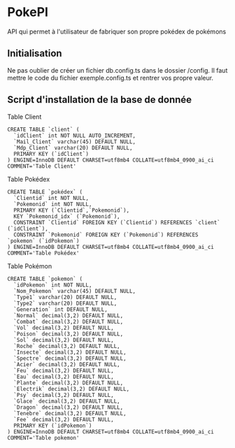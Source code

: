 # PokePI

API qui permet à l'utilisateur de fabriquer son propre pokédex de pokémons

## Initialisation

Ne pas oublier de créer un fichier db.config.ts dans le dossier /config. Il faut mettre le code du fichier exemple.config.ts et rentrer vos propre valeur.

## Script d'installation de la base de donnée 

Table Client
```
CREATE TABLE `client` (
  `idClient` int NOT NULL AUTO_INCREMENT,
  `Mail_Client` varchar(45) DEFAULT NULL,
  `Mdp_Client` varchar(20) DEFAULT NULL,
  PRIMARY KEY (`idClient`)
) ENGINE=InnoDB DEFAULT CHARSET=utf8mb4 COLLATE=utf8mb4_0900_ai_ci COMMENT='Table Client'
```

Table Pokédex
```
CREATE TABLE `pokédex` (
  `Clientid` int NOT NULL,
  `Pokemonid` int NOT NULL,
  PRIMARY KEY (`Clientid`,`Pokemonid`),
  KEY `Pokemonid_idx` (`Pokemonid`),
  CONSTRAINT `Clientid` FOREIGN KEY (`Clientid`) REFERENCES `client` (`idClient`),
  CONSTRAINT `Pokemonid` FOREIGN KEY (`Pokemonid`) REFERENCES `pokemon` (`idPokemon`)
) ENGINE=InnoDB DEFAULT CHARSET=utf8mb4 COLLATE=utf8mb4_0900_ai_ci COMMENT='Table Pokédex'
```

Table Pokémon

```
CREATE TABLE `pokemon` (
  `idPokemon` int NOT NULL,
  `Nom_Pokemon` varchar(45) DEFAULT NULL,
  `Type1` varchar(20) DEFAULT NULL,
  `Type2` varchar(20) DEFAULT NULL,
  `Generation` int DEFAULT NULL,
  `Normal` decimal(3,2) DEFAULT NULL,
  `Combat` decimal(3,2) DEFAULT NULL,
  `Vol` decimal(3,2) DEFAULT NULL,
  `Poison` decimal(3,2) DEFAULT NULL,
  `Sol` decimal(3,2) DEFAULT NULL,
  `Roche` decimal(3,2) DEFAULT NULL,
  `Insecte` decimal(3,2) DEFAULT NULL,
  `Spectre` decimal(3,2) DEFAULT NULL,
  `Acier` decimal(3,2) DEFAULT NULL,
  `Feu` decimal(3,2) DEFAULT NULL,
  `Eau` decimal(3,2) DEFAULT NULL,
  `Plante` decimal(3,2) DEFAULT NULL,
  `Electrik` decimal(3,2) DEFAULT NULL,
  `Psy` decimal(3,2) DEFAULT NULL,
  `Glace` decimal(3,2) DEFAULT NULL,
  `Dragon` decimal(3,2) DEFAULT NULL,
  `Tenebre` decimal(3,2) DEFAULT NULL,
  `Fee` decimal(3,2) DEFAULT NULL,
  PRIMARY KEY (`idPokemon`)
) ENGINE=InnoDB DEFAULT CHARSET=utf8mb4 COLLATE=utf8mb4_0900_ai_ci COMMENT='Table pokemon'
```